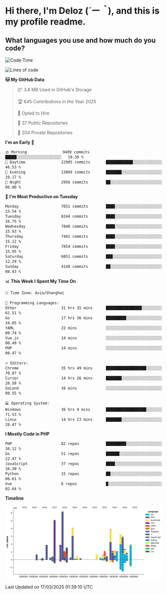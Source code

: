 # **Hi there, I'm Deloz (*´ー｀*), and this is my profile readme.**

## **What languages you use and how much do you code?**

<!--START_SECTION:waka-->
![Code Time](http://img.shields.io/badge/Code%20Time-5%2C913%20hrs%207%20mins-blue)

![Lines of code](https://img.shields.io/badge/From%20Hello%20World%20I%27ve%20Written-45.3%20million%20lines%20of%20code-blue)

**🐱 My GitHub Data** 

> 📦 3.8 MB Used in GitHub's Storage 
 > 
> 🏆 645 Contributions in the Year 2025
 > 
> 💼 Opted to Hire
 > 
> 📜 37 Public Repositories 
 > 
> 🔑 204 Private Repositories 
 > 
**I'm an Early 🐤** 

```text
🌞 Morning                9499 commits        █████░░░░░░░░░░░░░░░░░░░░   19.30 % 
🌆 Daytime                22905 commits       ████████████░░░░░░░░░░░░░   46.53 % 
🌃 Evening                13869 commits       ███████░░░░░░░░░░░░░░░░░░   28.17 % 
🌙 Night                  2956 commits        ██░░░░░░░░░░░░░░░░░░░░░░░   06.00 % 
```
📅 **I'm Most Productive on Tuesday** 

```text
Monday                   7651 commits        ████░░░░░░░░░░░░░░░░░░░░░   15.54 % 
Tuesday                  8244 commits        ████░░░░░░░░░░░░░░░░░░░░░   16.75 % 
Wednesday                7840 commits        ████░░░░░░░░░░░░░░░░░░░░░   15.93 % 
Thursday                 7441 commits        ████░░░░░░░░░░░░░░░░░░░░░   15.12 % 
Friday                   7854 commits        ████░░░░░░░░░░░░░░░░░░░░░   15.95 % 
Saturday                 6051 commits        ███░░░░░░░░░░░░░░░░░░░░░░   12.29 % 
Sunday                   4148 commits        ██░░░░░░░░░░░░░░░░░░░░░░░   08.43 % 
```


📊 **This Week I Spent My Time On** 

```text
🕑︎ Time Zone: Asia/Shanghai

💬 Programming Languages: 
Other                    31 hrs 35 mins      ████████████████░░░░░░░░░   62.51 % 
Go                       17 hrs 36 mins      █████████░░░░░░░░░░░░░░░░   34.85 % 
YAML                     22 mins             ░░░░░░░░░░░░░░░░░░░░░░░░░   00.74 % 
Vue.js                   14 mins             ░░░░░░░░░░░░░░░░░░░░░░░░░   00.49 % 
PHP                      14 mins             ░░░░░░░░░░░░░░░░░░░░░░░░░   00.47 % 

🔥 Editors: 
Chrome                   35 hrs 49 mins      ██████████████████░░░░░░░   70.87 % 
Cursor                   14 hrs 26 mins      ███████░░░░░░░░░░░░░░░░░░   28.58 % 
GoLand                   16 mins             ░░░░░░░░░░░░░░░░░░░░░░░░░   00.55 % 

💻 Operating System: 
Windows                  36 hrs 9 mins       ██████████████████░░░░░░░   71.53 % 
Linux                    14 hrs 23 mins      ███████░░░░░░░░░░░░░░░░░░   28.47 % 
```

**I Mostly Code in PHP** 

```text
PHP                      82 repos            █████████░░░░░░░░░░░░░░░░   36.12 % 
Go                       51 repos            ██████░░░░░░░░░░░░░░░░░░░   22.47 % 
JavaScript               37 repos            ████░░░░░░░░░░░░░░░░░░░░░   16.30 % 
Python                   15 repos            ██░░░░░░░░░░░░░░░░░░░░░░░   06.61 % 
Vue                      6 repos             █░░░░░░░░░░░░░░░░░░░░░░░░   02.64 % 
```



**Timeline**

![Lines of Code chart](https://raw.githubusercontent.com/deloz/deloz/main/assets/bar_graph.png)


 Last Updated on 17/03/2025 01:39:10 UTC
<!--END_SECTION:waka-->
